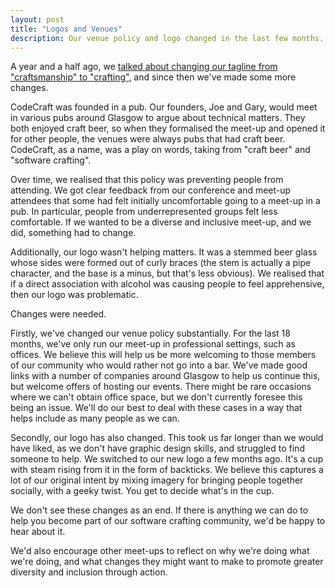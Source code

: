 ```yaml
---
layout: post
title: "Logos and Venues"
description: Our venue policy and logo changed in the last few months. Find out why.
---
```


A year and a half ago, we [talked about changing our tagline from "craftsmanship" to "crafting"](https://www.codecraftuk.org/events/2017/11/craftsmanship-to-crafters), and since then we've made some more changes.

CodeCraft was founded in a pub. Our founders, Joe and Gary, would meet in various pubs around Glasgow to argue about technical matters. They both enjoyed craft beer, so when they formalised the meet-up and opened it for other people, the venues were always pubs that had craft beer. CodeCraft, as a name, was a play on words, taking from "craft beer" and "software crafting".

Over time, we realised that this policy was preventing people from attending. We got clear feedback from our conference and meet-up attendees that some had felt initially uncomfortable going to a meet-up in a pub. In particular, people from underrepresented groups felt less comfortable. If we wanted to be a diverse and inclusive meet-up, and we did, something had to change.

Additionally, our logo wasn't helping matters. It was a stemmed beer glass whose sides were formed out of curly braces (the stem is actually a pipe character, and the base is a minus, but that's less obvious). We realised that if a direct association with alcohol was causing people to feel apprehensive, then our logo was problematic.

Changes were needed.

Firstly, we've changed our venue policy substantially. For the last 18 months, we've only run our meet-up in professional settings, such as offices. We believe this will help us be more welcoming to those members of our community who would rather not go into a bar. We've made good links with a number of companies around Glasgow to help us continue this, but welcome offers of hosting our events. There might be rare occasions where we can't obtain office space, but we don't currently foresee this being an issue. We'll do our best to deal with these cases in a way that helps include as many people as we can.

Secondly, our logo has also changed. This took us far longer than we would have liked, as we don't have graphic design skills, and struggled to find someone to help. We switched to our new logo a few months ago. It's a cup with steam rising from it in the form of backticks. We believe this captures a lot of our original intent by mixing imagery for bringing people together socially, with a geeky twist. You get to decide what's in the cup.

We don't see these changes as an end. If there is anything we can do to help you become part of our software crafting community, we'd be happy to hear about it.

We'd also encourage other meet-ups to reflect on why we're doing what we're doing, and what changes they might want to make to promote greater diversity and inclusion through action.
